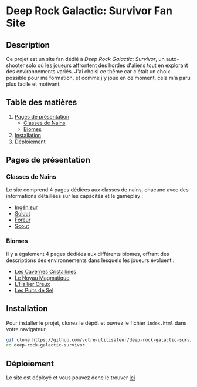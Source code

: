 # Deep Rock Galactic: Survivor Fan Site

## Description
Ce projet est un site fan dédié à *Deep Rock Galactic: Survivor*, un auto-shooter solo où les joueurs affrontent des hordes d'aliens tout en explorant des environnements variés. J'ai choisi ce thème car c'était un choix possible pour ma formation, et comme j'y joue en ce moment, cela m'a paru plus facile et motivant.

## Table des matières
1. [Pages de présentation](#pages-de-présentation)
   - [Classes de Nains](#classes-de-nains)
   - [Biomes](#biomes)
2. [Installation](#installation)
3. [Déploiement](#déploiement)

## Pages de présentation

### Classes de Nains
Le site comprend 4 pages dédiées aux classes de nains, chacune avec des informations détaillées sur les capacités et le gameplay :
- [Ingénieur](./public/pages/classes/page_ingenieur.html) 
- [Soldat](./public/pages/classes/page_soldat.html) 
- [Foreur](./public/pages/classes/page_foreur.html) 
- [Scout](./public/pages/classes/page_scout.html) 

### Biomes
Il y a également 4 pages dédiées aux différents biomes, offrant des descriptions des environnements dans lesquels les joueurs évoluent :
- [Les Cavernes Cristallines](./public/pages/biomes/Cavernes_Cristallines.html) 
- [Le Noyau Magmatique](./public/pages/biomes/Noyau_Magmatique.html) 
- [L'Hallier Creux](./public/pages/biomes/Hallier_Creux.html) 
- [Les Puits de Sel](./public/pages/biomes/Puits_de_Sel.html) 

## Installation
Pour installer le projet, clonez le dépôt et ouvrez le fichier `index.html` dans votre navigateur.

```bash
git clone https://github.com/votre-utilisateur/deep-rock-galactic-survivor.git
cd deep-rock-galactic-survivor
```

## Déploiement

Le site est déployé et vous pouvez donc le trouver [ici]()